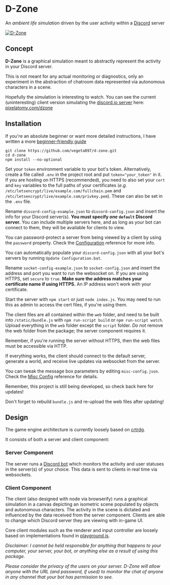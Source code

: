 # D-Zone
An _ambient life simulation_ driven by the user activity within a [Discord](https://discordapp.com) server

[![D-Zone](http://i.imgur.com/PLh059j.gif "Hippity hop!")](https://pixelatomy.com/dzone/)

## Concept
**D-Zone** is a graphical simulation meant to abstractly represent the activity in your Discord server.

This is not meant for any actual monitoring or diagnostics, only an experiment in the abstraction of chatroom data represented via autonomous characters in a scene.

Hopefully the simulation is interesting to watch. You can see the current (uninteresting) client version simulating the [discord.io server](https://discord.gg/0MvHMfHcTKVVmIGP) here: [pixelatomy.com/dzone](https://pixelatomy.com/dzone/)

## Installation

If you're an absolute beginner or want more detailed instructions, I have written a more [beginner-friendly guide](https://github.com/vegeta897/d-zone/wiki/Beginner's-Setup-Guide)

```
git clone https://github.com/vegeta897/d-zone.git
cd d-zone
npm install --no-optional
```

Set your `token` environment variable to your bot's token. Alternatively, create a file called `.env` in the project root and put `token="your_token"` in it. If you are hosting on HTTPS (recommended), you need to also set your `cert` and `key` variables to the full paths of your certificates (*e.g.* `/etc/letsencrypt/live/example.com/fullchain.pem` and `/etc/letsencrypt/live/example.com/privkey.pem`). These can also be set in the `.env` file.

Rename `discord-config-example.json` to `discord-config.json` and insert the info for your Discord server(s). **You must specify _one_ `default` Discord server.** You can include multiple servers here, and as long as your bot can connect to them, they will be available for clients to view.

You can password-protect a server from being viewed by a client by using the `password` property. Check the [Configuration](https://github.com/vegeta897/d-zone/wiki/Configuration) reference for more info.

You can automatically populate your `discord-config.json` with all your bot's servers by running `Update Configuration.bat`.

Rename `socket-config-example.json` to `socket-config.json` and insert the address and port you want to run the websocket on. If you are using HTTPS, set `secure` to `true`. **Make sure the address matches your certificate name if using HTTPS.** An IP address won't work with your certificate.

Start the server with `npm start` or just `node index.js`. You may need to run this as admin to access the cert files, if you're using them.

The client files are all contained within the `web` folder, and need to be built into `/static/bundle.js`  with `npm run-script build` or `npm run-script watch`. Upload everything in the `web` folder except the `script` folder. _Do not_ remove the web folder from the package; the server component requires it.

Remember, if you're running the server without HTTPS, then the web files must be accessible via HTTP.

If everything works, the client should connect to the default server, generate a world, and receive live updates via websocket from the server.

You can tweak the message box parameters by editing `misc-config.json`. Check the [Misc Config](https://github.com/vegeta897/d-zone/wiki/Configuration#misc) reference for details.

Remember, this project is still being developed, so check back here for updates!

Don't forget to rebuild `bundle.js` and re-upload the web files after updating!

## Design
The game engine architecture is currently loosely based on [crtrdg](http://crtrdg.com/).

It consists of both a server and client component:

### Server Component
The server runs a [Discord bot](https://abal.moe/Eris/) which monitors the activity and user statuses in the server(s) of your choice. This data is sent to clients in real time via websockets.

### Client Component
The client (also designed with node via browserify) runs a graphical simulation in a canvas depicting an isometric scene populated by objects and autonomous characters. The activity in the scene is dictated and influenced by the data received from the server component. Clients are able to change which Discord server they are viewing with in-game UI.

Core client modules such as the renderer and input controller are loosely based on implementations found in [playground.js](http://playgroundjs.com/).

_Disclaimer: I cannot be held responsible for anything that happens to your computer, your server, your bot, or anything else as a result of using this package._

_Please consider the privacy of the users on your server. D-Zone will allow anyone with the URL (and password, if used) to monitor the chat of anyone in any channel that your bot has permission to see._
